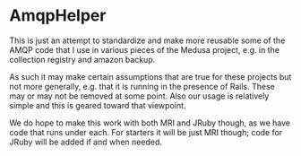 # AmqpHelper

This is just an attempt to standardize and make more reusable some
of the AMQP code that I use in various pieces of the Medusa project,
e.g. in the collection registry and amazon backup.  

As such it may make certain assumptions that are true for these 
projects but not more generally, e.g. that it is running in the 
presence of Rails. These may or may not be removed at some point.
Also our usage is relatively simple and this is geared toward that
viewpoint.

We do hope to make this work with both MRI and JRuby though, as
we have code that runs under each. For starters it will be just MRI
though; code for JRuby will be added if and when needed. 